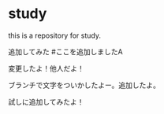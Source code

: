 study
=====

this is a repository for study.

追加してみた #ここを追加しましたA

変更したよ！他人だよ！

ブランチで文字をついかしたよー。追加したよ。

試しに追加してみたよ！
